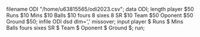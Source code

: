 filename ODI "/home/u63815565/odi2023.csv";
data ODI;
length player $50 Runs $10 Mins $10 Balls $10 fours 8 sixes 8  SR $10 Team $50 Oponent $50 Ground $50;
infile ODI dsd dlm=',' missover;
input player $ Runs $ Mins Balls fours sixes SR $ Team $ Oponent $ Ground $;
run;
